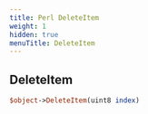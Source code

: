```yaml
---
title: Perl DeleteItem
weight: 1
hidden: true
menuTitle: DeleteItem
---
```

## DeleteItem
```perl
$object->DeleteItem(uint8 index)
```